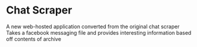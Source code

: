 # Chat Scraper
A new web-hosted application converted from the original chat scraper
Takes a facebook messaging file and provides interesting information based off contents of archive